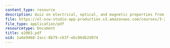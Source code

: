 ```yaml
---
content_type: resource
description: Quiz on electrical, optical, and magnetic properties from 2003.
file: https://ol-ocw-studio-app-production.s3.amazonaws.com/courses/3-225-electronic-and-mechanical-properties-of-materials-fall-2007/1a6e94882acc8b79c63febc86db2d974_e2003.pdf
file_type: application/pdf
resourcetype: Document
title: e2003.pdf
uid: 1a6e9488-2acc-8b79-c63f-ebc86db2d974
---
```

